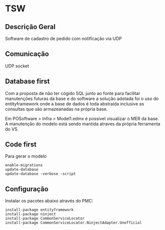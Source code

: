 # TSW

## Descrição Geral

Software de cadastro de pedido com notificação via UDP

## Comunicação

UDP socket

## Database first

Com a proposta de não ter cógido SQL junto ao fonte para facilitar manutenções futuras da base e do software 
a solução adotada foi o uso do entityframework onde a base de dados é toda abstraida inclusive as consultas 
que são armazeanadas na própria base.

Em POSoftware > Infra > Model1.edmx é possivel visualizar o MER da base. A manutenção do modelo está sendo 
mantida atraves da própria ferramenta do VS. 

## Code first

Para gerar o modelo

    enable-migrations
    update-database
    update-database -verbose -script

## Configuração 

Instalar os pacotes abaixo através do PMC:

    install-package entityframework
    install-package ninject
    install-package CommonServiceLocator
    install-package CommonServiceLocator.NinjectAdapter.Unofficial
